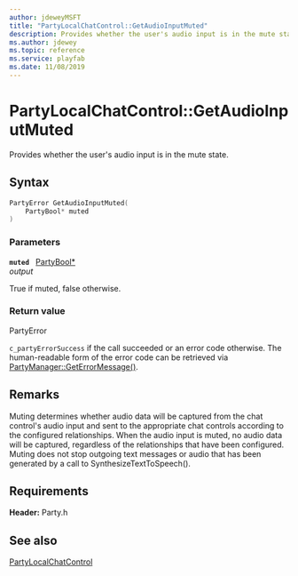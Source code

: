```yaml
---
author: jdeweyMSFT
title: "PartyLocalChatControl::GetAudioInputMuted"
description: Provides whether the user's audio input is in the mute state.
ms.author: jdewey
ms.topic: reference
ms.service: playfab
ms.date: 11/08/2019
---
```


# PartyLocalChatControl::GetAudioInputMuted  

Provides whether the user's audio input is in the mute state.  

## Syntax  
  
```cpp
PartyError GetAudioInputMuted(  
    PartyBool* muted  
)  
```  
  
### Parameters  
  
**`muted`** &nbsp; [PartyBool*](../../../typedefs.md)  
*output*  
  
True if muted, false otherwise.  
  
  
### Return value  
PartyError
  
```c_partyErrorSuccess``` if the call succeeded or an error code otherwise. The human-readable form of the error code can be retrieved via [PartyManager::GetErrorMessage()](../../PartyManager/methods/partymanager_geterrormessage.md).
  
## Remarks  
  
Muting determines whether audio data will be captured from the chat control's audio input and sent to the appropriate chat controls according to the configured relationships. When the audio input is muted, no audio data will be captured, regardless of the relationships that have been configured. Muting does not stop outgoing text messages or audio that has been generated by a call to SynthesizeTextToSpeech().
  
## Requirements  
  
**Header:** Party.h
  
## See also  
[PartyLocalChatControl](../partylocalchatcontrol.md)  

  
  
